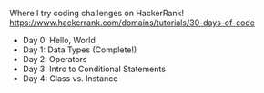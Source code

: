 Where I try coding challenges on HackerRank! https://www.hackerrank.com/domains/tutorials/30-days-of-code  

+ Day 0: Hello, World 
+ Day 1: Data Types (Complete!) 
+ Day 2: Operators 
+ Day 3: Intro to Conditional Statements 
+ Day 4: Class vs. Instance
